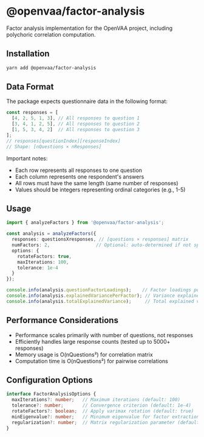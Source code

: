 # @openvaa/factor-analysis

Factor analysis implementation for the OpenVAA project, including polychoric correlation computation.

## Installation

```bash
yarn add @openvaa/factor-analysis
```

## Data Format

The package expects questionnaire data in the following format:

```typescript
const responses = [
  [4, 2, 5, 1, 3], // All responses to question 1
  [3, 4, 1, 2, 5], // All responses to question 2
  [1, 5, 3, 4, 2]  // All responses to question 3
];
// responses[questionIndex][responseIndex]
// Shape: [nQuestions × nResponses]
```

Important notes:
- Each row represents all responses to one question
- Each column represents one respondent's answers
- All rows must have the same length (same number of responses)
- Values should be integers representing ordinal categories (e.g., 1-5)


## Usage

```typescript
import { analyzeFactors } from '@openvaa/factor-analysis';

const analysis = analyzeFactors({
  responses: questionsXresponses, // [questions × responses] matrix
  numFactors: 2,                 // Optional: auto-determined if not specified
  options: {
    rotateFactors: true,
    maxIterations: 100,
    tolerance: 1e-4
  }
});

console.info(analysis.questionFactorLoadings);    // Factor loadings per question
console.info(analysis.explainedVariancePerFactor); // Variance explained by each factor
console.info(analysis.totalExplainedVariance);     // Total explained variance
```

## Performance Considerations

- Performance scales primarily with number of questions, not responses
- Efficiently handles large response counts (tested up to 5000+ responses)
- Memory usage is O(nQuestions²) for correlation matrix
- Computation time is O(nQuestions²) for pairwise correlations

## Configuration Options

```typescript
interface FactorAnalysisOptions {
  maxIterations?: number;   // Maximum iterations (default: 100)
  tolerance?: number;       // Convergence criterion (default: 1e-4)
  rotateFactors?: boolean;  // Apply varimax rotation (default: true)
  minEigenvalue?: number;   // Minimum eigenvalue for factor extraction (default: 1e-10)
  regularization?: number;  // Matrix regularization parameter (default: 1e-6)
}
